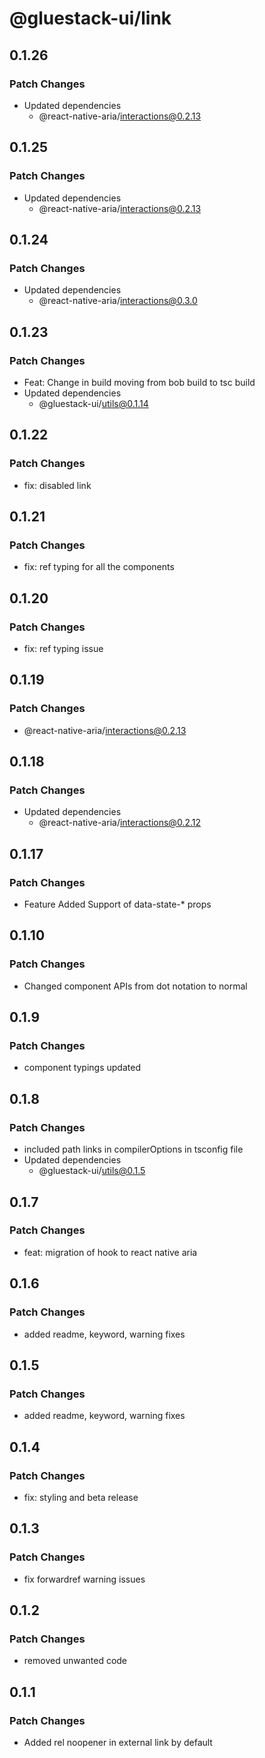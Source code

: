 # @gluestack-ui/link

## 0.1.26

### Patch Changes

- Updated dependencies
  - @react-native-aria/interactions@0.2.13

## 0.1.25

### Patch Changes

- Updated dependencies
  - @react-native-aria/interactions@0.2.13

## 0.1.24

### Patch Changes

- Updated dependencies
  - @react-native-aria/interactions@0.3.0

## 0.1.23

### Patch Changes

- Feat: Change in build moving from bob build to tsc build
- Updated dependencies
  - @gluestack-ui/utils@0.1.14

## 0.1.22

### Patch Changes

- fix: disabled link

## 0.1.21

### Patch Changes

- fix: ref typing for all the components

## 0.1.20

### Patch Changes

- fix: ref typing issue

## 0.1.19

### Patch Changes

- @react-native-aria/interactions@0.2.13

## 0.1.18

### Patch Changes

- Updated dependencies
  - @react-native-aria/interactions@0.2.12

## 0.1.17

### Patch Changes

- Feature
  Added Support of data-state-\* props

## 0.1.10

### Patch Changes

- Changed component APIs from dot notation to normal

## 0.1.9

### Patch Changes

- component typings updated

## 0.1.8

### Patch Changes

- included path links in compilerOptions in tsconfig file
- Updated dependencies
  - @gluestack-ui/utils@0.1.5

## 0.1.7

### Patch Changes

- feat: migration of hook to react native aria

## 0.1.6

### Patch Changes

- added readme, keyword, warning fixes

## 0.1.5

### Patch Changes

- added readme, keyword, warning fixes

## 0.1.4

### Patch Changes

- fix: styling and beta release

## 0.1.3

### Patch Changes

- fix forwardref warning issues

## 0.1.2

### Patch Changes

- removed unwanted code

## 0.1.1

### Patch Changes

- Added rel noopener in external link by default

